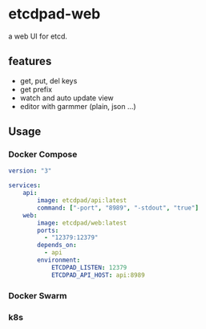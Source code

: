 # etcdpad-web

a web UI for etcd.

## features

- get, put, del keys
- get prefix
- watch and auto update view
- editor with garmmer (plain, json ...)

## Usage

### Docker Compose

``` yaml
version: "3"

services:
    api:
        image: etcdpad/api:latest
        command: ["-port", "8989", "-stdout", "true"]
    web:
        image: etcdpad/web:latest
        ports:
          - "12379:12379"
        depends_on:
          - api
        environment:
            ETCDPAD_LISTEN: 12379
            ETCDPAD_API_HOST: api:8989

```

### Docker Swarm

### k8s
